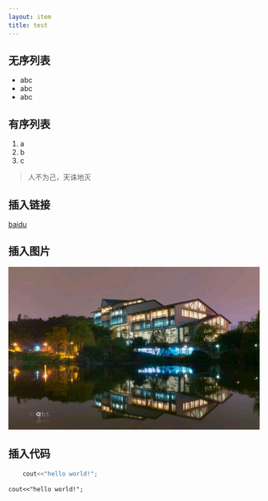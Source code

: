 ```yaml
---
layout: item
title: test
---
```

## 无序列表
- abc
- abc
- abc

## 有序列表
1. a
2. b
3. c

> 人不为己，天诛地灭

## 插入链接
[baidu](www.baidu.com)

## 插入图片
![zhongshan](/img/lib.jpg)

## 插入代码
```c++ 
	cout<<"hello world!";
```
    cout<<"hello world!";